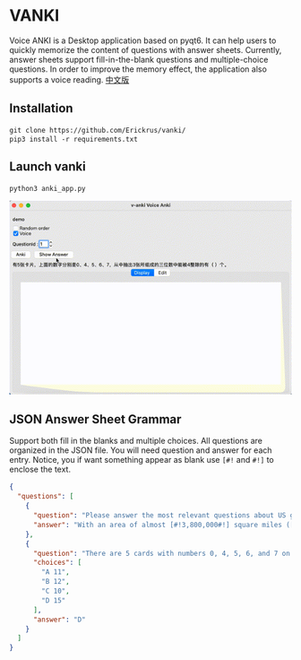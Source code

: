 
# VANKI

Voice ANKI is a Desktop application based on pyqt6. It can help users to quickly memorize the content of questions with answer sheets. Currently, answer sheets support fill-in-the-blank questions and multiple-choice questions. In order to improve the memory effect, the application also supports a voice reading. [中文版](https://github.com/Erickrus/vanki/blob/main/README_CN.md)

## Installation

```shell
git clone https://github.com/Erickrus/vanki/
pip3 install -r requirements.txt
```

## Launch vanki
```shell
python3 anki_app.py
```

![demo](https://github.com/Erickrus/vanki/blob/main/demo.gif?raw=true)


## JSON Answer Sheet Grammar

Support both fill in the blanks and multiple choices. All questions are organized in the JSON file. You will need question and answer for each entry. Notice, you if want something appear as blank use `[#!` and `#!]` to enclose the text.

```json
{
  "questions": [
    {
      "question": "Please answer the most relevant questions about US geography",
      "answer": "With an area of almost [#!3,800,000#!] square miles ([#!9,840,000#!] square km), the United States is the [#!fourth#!] largest country in the world"
    },
    {
      "question": "There are 5 cards with numbers 0, 4, 5, 6, and 7 on them. How many three-digit numbers can be divided by 4 when 3 cards are drawn?",
      "choices": [
        "A 11",
        "B 12",
        "C 10",
        "D 15"
      ],
      "answer": "D"
    }
  ]
}
```
